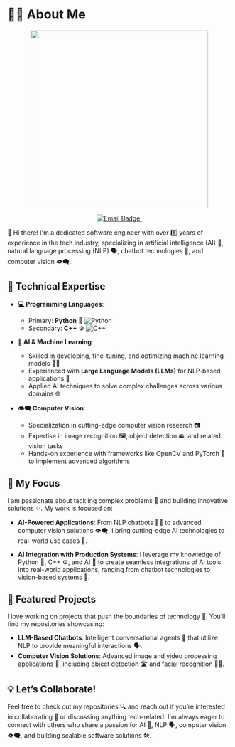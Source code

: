 # 👩‍💻 About Me

<p align="center"><img src="https://i.giphy.com/media/v1.Y2lkPTc5MGI3NjExbzV4Ymdvdms2ZW9zNGNzY282dmJzaDI1OGNnam1wZXFnZjE3NjZscCZlcD12MV9pbnRlcm5hbF9naWZfYnlfaWQmY3Q9Zw/ua7vVw9awZKWwLSYpW/giphy.gif" width="400"/></p>
<p align="center">
  <a href="mailto:nasrin117@gmail.com">
    <img src="https://img.shields.io/badge/Email-red?style=for-the-badge&logo=gmail&logoColor=white" alt="Email Badge">
  </a>
  <img src="https://komarev.com/ghpvc/?username=nasrin117&style=flat-square&color=blue" alt="">
</p>

👋 Hi there! I'm a dedicated software engineer with over 5️⃣ years of experience in the tech industry, specializing in  artificial intelligence (AI) 🧠, natural language processing (NLP) 🗣️, chatbot technologies 🤖, and computer vision 👁️‍🗨️.

## 🔧 Technical Expertise

- **💻 Programming Languages**:
    - Primary: **Python** 🐍 ![Python](https://img.shields.io/badge/-Python-3776AB?logo=python&logoColor=white)
    - Secondary: **C++** ⚙️ ![C++](https://img.shields.io/badge/-C++-00599C?logo=c%2B%2B&logoColor=white)

- **🤖 AI & Machine Learning**:
    - Skilled in developing, fine-tuning, and optimizing machine learning models 🧑‍💻
    - Experienced with **Large Language Models (LLMs)** for NLP-based applications 💬
    - Applied AI techniques to solve complex challenges across various domains 🌐

- **👁️‍🗨️ Computer Vision**:
    - Specialization in cutting-edge computer vision research 📷
    - Expertise in image recognition 🖼️, object detection 🚘, and related vision tasks
    - Hands-on experience with frameworks like OpenCV and PyTorch 🔬 to implement advanced algorithms


## 🚀 My Focus

I am passionate about tackling complex problems 🧩 and building innovative solutions ✨. My work is focused on:

- **AI-Powered Applications**: From NLP chatbots 🤖💬 to advanced computer vision solutions 👁️‍🗨️, I bring cutting-edge AI technologies to real-world use cases 🌟.

- **AI Integration with Production Systems**: I leverage my knowledge of Python 🐍, C++ ⚙️, and AI 🧠 to create seamless integrations of AI tools into real-world applications, ranging from chatbot technologies to vision-based systems 🔄.

## 💼 Featured Projects

I love working on projects that push the boundaries of technology 🚀. You’ll find my repositories showcasing:

- **LLM-Based Chatbots**: Intelligent conversational agents 🤖 that utilize NLP to provide meaningful interactions 🗣️.
- **Computer Vision Solutions**: Advanced image and video processing applications 📸, including object detection 🛣️ and facial recognition 🧑‍🦰.


## 💡 Let’s Collaborate!

Feel free to check out my repositories 🔍 and reach out if you’re interested in collaborating 🤝 or discussing anything tech-related. I'm always eager to connect with others who share a passion for AI 🧠, NLP 🗣️, computer vision 👁️‍🗨️, and building scalable software solutions 🛠️.

